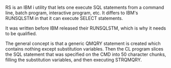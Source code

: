 RS is an IBM i utility that lets one execute SQL statements from 
a command line, batch program, interactive program, etc.
It differs to IBM's RUNSQLSTM in that it can execute SELECT statements.

It was written before IBM released their RUNSQLSTM, which is why it needs 
to be qualified.

The general concept is that a generic QMQRY statement is created which contains 
nothing except substitution variables. Then the CL program slices the SQL statement
that was specified on the CMD into 50 character chunks, filling the substitution
variables, and then executing STRQMQRY.